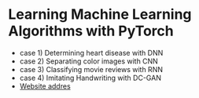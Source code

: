 # Learning Machine Learning Algorithms with PyTorch

* case 1) Determining heart disease with DNN
* case 2) Separating color images with CNN
* case 3) Classifying movie reviews with RNN
* case 4) Imitating Handwriting with DC-GAN
* [Website addres](https://e-koreatech.step.or.kr/page/lms/?m1=course%25&m2=course_detail%25&course_id=170401%25&filter_list=query%3D%2520PyTorch%EB%A1%9C%2520%EB%B0%B0%EC%9A%B0%EB%8A%94%2520%EB%A8%B8%EC%8B%A0%EB%9F%AC%EB%8B%9D%2520%EC%95%8C%EA%B3%A0%EB%A6%AC%EC%A6%98%26sort%3Dcreation_day%2FDESC%25&btn_mode=AlbumList%25)
